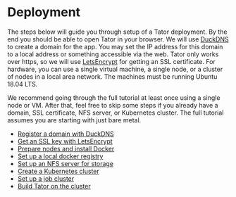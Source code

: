 # Deployment

The steps below will guide you through setup of a Tator deployment. By the end you should be able to open Tator in your browser. We will use [DuckDNS][duckdns] to create a domain for the app. You may set the IP address for this domain to a local address or something accessible via the web. Tator only works over https, so we will use [LetsEncrypt][letsencrypt] for getting an SSL certificate. For hardware, you can use a single virtual machine, a single node, or a cluster of nodes in a local area network. The machines must be running Ubuntu 18.04 LTS.

We recommend going through the full tutorial at least once using a single node or VM. After that, feel free to skip some steps if you already have a domain, SSL certificate, NFS server, or Kubernetes cluster. The full tutorial assumes you are starting with just bare metal.

* [Register a domain with DuckDNS](duckdns.md)
* [Get an SSL key with LetsEncrypt](certbot.md)
* [Prepare nodes and install Docker](nodes.md)
* [Set up a local docker registry](registry.md)
* [Set up an NFS server for storage](nfs.md)
* [Create a Kubernetes cluster](kubernetes.md)
* [Set up a job cluster](job-cluster.md)
* [Build Tator on the cluster](build.md)

[duckdns]: http://www.duckdns.org/
[letsencrypt]: https://letsencrypt.org/

